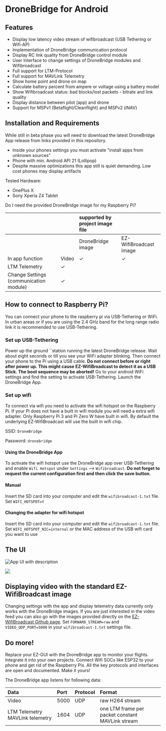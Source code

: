 # DroneBridge for Android

## Features

* Display low latency video stream of wifibroadcast \(USB Tethering or Wifi-AP\)
* Implementation of DroneBridge communication protocol
* Display RC link quality from DroneBridge control module
* User Interface to change settings of DroneBridge modules and Wifibroadcast
* Full support for LTM-Protocol
* Full support for MAVLink Telemetry
* Show home point and drone on map
* Calculate battery percent from ampere or voltage using a battery model
* Show Wifibroadcast status: bad blocks/lost packets - bitrate and link quality
* Display distance between pilot \(app\) and drone
* Support for MSPv1 \(Betaflight/Cleanflight\) and MSPv2 \(iNAV\)

## Installation and Requirements

While still in beta phase you will need to download the latest DroneBridge App release from links provided in this repository.

* Inside your phones settings you must activate "install apps from unknown sources"
* Phone with min. Android API 21 \(Lollipop\)
* Despite massive optimizations this app still is quiet demanding. Low cost phones may display artifacts

Tested Hardware:

* OnePlus X
* Sony Xperia Z4 Tablet

Do I need the provided DroneBridge image for my Raspberry Pi?

|  |  | supported by project image file |  |
| :--- | :--- | :--- | :--- |
|  |  | DroneBridge image | EZ-WifiBroadcast image |
| In app function | Video | ✓ | ✓ |
| LTM Telemetry | ✓ |  |  |
| Change Settings \(communication module\) | ✓ |  |  |

## How to connect to Raspberry Pi?

You can connect your phone to the raspberry pi via USB-Tethering or WiFi. In urban areas or if you are using the 2.4 GHz band for the long range radio link it is recommended to use USB-Tethering.

### Set up USB-Tethering

Power up the ground ``station running the latest DroneBridge release. Wait about eight seconds or till you see your WiFi adapter blinking. Then connect your phone to the Pi using a USB cable. **Do not connect before or right after power up. This might cause EZ-WifiBroadcast to detect it as a USB Stick. The boot sequence may be aborted!** Go to your android WiFi settings and find the setting to activate USB-Tethering. Launch the DroneBridge App.

### Set up wifi

To connect via wifi you need to activate the wifi hotspot on the Raspberry Pi. If your Pi does not have a built in wifi module you will need a extra wifi adapter. Only Raspberry Pi 3 and Pi Zero W have built in wifi. By default the underlying EZ-WifiBroadcast will use the built in wifi chip.

SSID: `DroneBridge`

Password: `dronebridge`

#### Using the DroneBridge App

To activate the wifi hotspot use the DroneBridge app over USB-Tethering and enable `Wifi Hotspot` under `Settings` --&gt; `Wifibroadcast`. **Do not forget to request the current configuration first and then click the save button.**

#### Manual

Insert the SD card into your computer and edit the `wifibroadcast-1.txt` file. Set `WIFI_HOTSPOT=Y`

#### Changing the adapter for wifi hotspot

Insert the SD card into your computer and edit the `wifibroadcast-1.txt` file. Set `WIFI_HOTSPOT_NIC=internal` or the MAC address of the USB wifi card you want to use

## The UI

![App UI with description](https://raw.githubusercontent.com/seeul8er/DroneBridge/master/wiki/ui_explain.png)

![](https://raw.githubusercontent.com/seeul8er/DroneBridge/master/wiki/dronebridge_settings.png)

## Displaying video with the standard EZ-WifiBroadcast image

Changing settings with the app and display telemetry data currently only works with the DroneBridge images. If you are just interested in the video feed you can also go with the images provided directly on the [EZ-WifiBroadcast Github page](https://github.com/bortek/EZ-WifiBroadcast/wiki). Set `FORWARD_STREAM=raw` and `VIDEO_UDP_PORT=5000` in your `wifibroadcast-1.txt` settings file.

## Do more!

Replace your EZ-GUI with the DroneBridge app to monitor your flights. Integrate it into your own projects. Connect Wifi SOCs like ESP32 to your phone and get rid of the Raspberry Pis. All the key protocols and interfaces are open and documented. Make it yours!

The DroneBridge app listens for following data:

| Data  | Port  | Protocol | Format |
| :--- | :--- | :--- | :--- |
| Video  | 5000 | UDP | raw H264 stream  |
| LTM Telemetry MAVLink telemetry | 1604 | UDP | one LTM frame per packet constant MAVLink stream |

